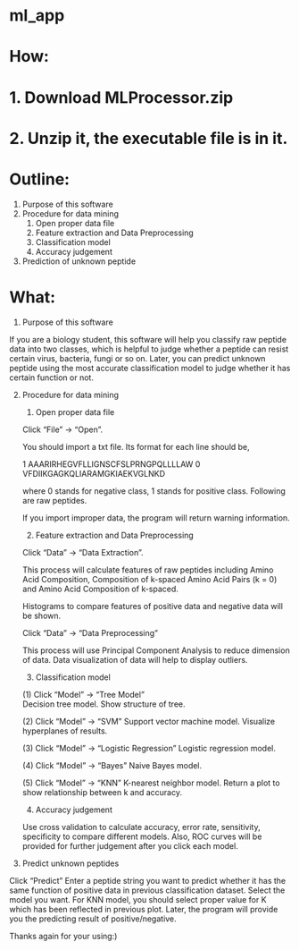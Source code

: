 # ml_app

# How:
# 1. Download MLProcessor.zip
# 2. Unzip it, the executable file is in it.

# Outline:
1. Purpose of this software
2. Procedure for data mining
    1. Open proper data file
    2. Feature extraction and Data Preprocessing
    3. Classification model
    4. Accuracy judgement 
3. Prediction of unknown peptide 

# What:
1. Purpose of this software

If you are a biology student, this software will help you classify raw peptide data into two classes, which is helpful to judge whether a peptide can resist certain virus, bacteria, fungi or so on. Later, you can predict unknown peptide using the most accurate classification model to judge whether it has certain function or not.

2. Procedure for data mining
    1. Open proper data file

    Click “File” -> “Open”.

    You should import a txt file. Its format for each line should be,

    1	AAARIRHEGVFLLIGNSCFSLPRNGPQLLLLAW
    0	VFDIIKGAGKQLIARAMGKIAEKVGLNKD

    where 0 stands for negative class, 1 stands for positive class. Following are raw peptides.

    If you import improper data, the program will return warning information.

    2. Feature extraction and Data Preprocessing

    Click “Data” -> “Data Extraction”.

    This process will calculate features of raw peptides including Amino Acid Composition, Composition of k-spaced Amino Acid Pairs (k = 0) and Amino Acid Composition of k-spaced.

    Histograms to compare features of positive data and negative data will be shown.

    Click “Data” -> “Data Preprocessing”

    This process will use Principal Component Analysis to reduce dimension of data. Data visualization of data will help to display outliers.

    3. Classification model

    (1) Click “Model” -> “Tree Model”   
    Decision tree model. Show structure of tree.

    (2) Click “Model” -> “SVM”
    Support vector machine model. Visualize hyperplanes of results.

    (3) Click “Model” -> “Logistic Regression”
    Logistic regression model. 

    (4) Click “Model” -> “Bayes”
    Naive Bayes model. 

    (5) Click “Model” -> “KNN”
    K-nearest neighbor model. Return a plot to show relationship between k and accuracy.

    4. Accuracy judgement

    Use cross validation to calculate accuracy, error rate, sensitivity, specificity to compare different models. Also, ROC curves will be provided for further judgement after you click each model.


3. Predict unknown peptides

Click “Predict”
Enter a peptide string you want to predict whether it has the same function of positive data in previous classification dataset. 
Select the model you want. For KNN model, you should select proper value for K which has been reflected in previous plot.
Later, the program will provide you the predicting result of positive/negative.


Thanks again for your using:)
